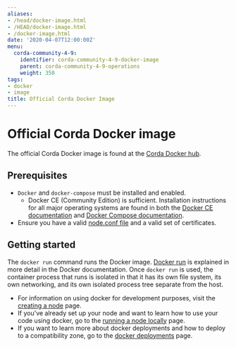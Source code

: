 ```yaml
---
aliases:
- /head/docker-image.html
- /HEAD/docker-image.html
- /docker-image.html
date: '2020-04-07T12:00:00Z'
menu:
  corda-community-4-9:
    identifier: corda-community-4-9-docker-image
    parent: corda-community-4-9-operations
    weight: 350
tags:
- docker
- image
title: Official Corda Docker Image
---
```


# Official Corda Docker image

The official Corda Docker image is found at the [Corda Docker hub](https://hub.docker.com/repository/docker/corda/community). 

## Prerequisites

* `Docker` and `docker-compose` must be installed and enabled.
  * Docker CE (Community Edition) is sufficient. Installation instructions for all major operating systems are found in both the [Docker CE documentation](https://www.docker.com/community-edition)
    and [Docker Compose documentation](https://docs.docker.com/compose/install/).
* Ensure you have a valid [node.conf file](../../../../../en/platform/corda/4.9/community/node-database-tables.md) and a valid set of certificates.

## Getting started

The `docker run` command runs the Docker image. [Docker run](https://docs.docker.com/engine/reference/commandline/run/) is explained in more detail in the Docker documentation. Once `docker run` is used,
the container process that runs is isolated in that it has its own file system, its own networking, and its own isolated process tree separate from the host.

* For information on using docker for development purposes, visit the [creating a node](generating-a-node.md) page.
* If you've already set up your node and want to learn how to use your code using docker, go to the [running a node locally](running-a-node.md) page.
* If you want to learn more about docker deployments and how to deploy to a compatibility zone, go to the [docker deployments](node-docker-deployments.md) page.
